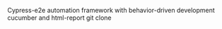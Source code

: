 Cypress-e2e automation framework with behavior-driven development cucumber and html-report
git clone
